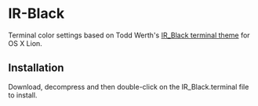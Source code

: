 # IR-Black

Terminal color settings based on Todd Werth's [IR_Black terminal theme][1] 
for OS X Lion.

## Installation

Download, decompress and then double-click on the IR_Black.terminal file to
install.


[1]: http://blog.toddwerth.com/entries/show/6 

